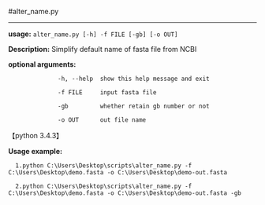 #alter_name.py

---

**usage:** `alter_name.py [-h] -f FILE [-gb] [-o OUT]`

**Description:** Simplify default name of fasta file from NCBI

**optional arguments:**

                  -h, --help  show this help message and exit
                  
                  -f FILE     input fasta file
                  
                  -gb         whether retain gb number or not
                  
                  -o OUT      out file name

【python 3.4.3】

**Usage example:**

	  1.python C:\Users\Desktop\scripts\alter_name.py -f C:\Users\Desktop\demo.fasta -o C:\Users\Desktop\demo-out.fasta
      
      2.python C:\Users\Desktop\scripts\alter_name.py -f C:\Users\Desktop\demo.fasta -o C:\Users\Desktop\demo-out.fasta -gb
      

